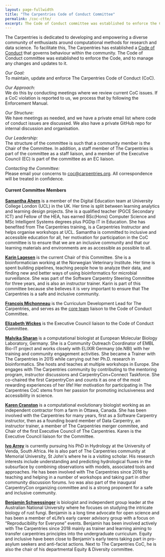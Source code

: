 ```yaml
---
layout: page-fullwidth
title: "The Carpentries Code of Conduct Committee"
permalink: /coc-ctte/
excerpt: The Code of Conduct committee was established to enforce the Code, and to manage any changes and updates to it.
---
```


The Carpentries is dedicated to developing and empowering a diverse community of enthusiasts around computational methods 
for research and data science. To facilitate this, The Carpentries has established a [Code of Conduct](https://docs.carpentries.org/topic_folders/policies/code-of-conduct.html) that governs 
behaviour within the community. The Code of Conduct committee was established to enforce the Code, and to manage any changes and updates to it.

_Our Goal:_    
To maintain, update and enforce The Carpentries Code of Conduct (CoC).

_Our Approach:_    
We do this by conducting meetings where we review current CoC issues. If a CoC violation is reported to us, we process that by following the Enforcement Manual.

_Our Structure:_    
We have meetings as needed, and we have a private email list where code of conduct issues are discussed. We also have a private GitHub repo for internal discussion and organisation.

_Our Leadership:_    
The structure of the committee is such that a community member is the Chair of the Committee. In addition, a  staff member of The Carpentries is part of the committee as a staff liaison, and a member of the Executive Council (EC) is part of the committee as an EC liaison.

_Contacting the Committee:_     
Please email your concerns to [coc@carpentries.org](mailto:coc@carpentries.org). All correspondence will be treated in confidence.

#### Current Committee Members

[**Samantha Ahern**](https://github.com/quirksahern) is a member of the Digital Education team at University College London (UCL) in the UK. Her time is split between learning analytics and learning design projects. She is a qualified teacher (PGCE Secondary ICT) and Fellow of the HEA, has earned BSc(Hons) Computer Science and MSc Intelligent Systems degrees plus PGDip IT in Education. She has benefited from The Carpentries training, is a Carpentries Instructor and helps organise workshops at UCL. Samantha is committed to inclusive and accessible education for all, her motivation for participation in the CoC committee is to ensure that we are an inclusive community and that our learning materials and environments are as accessible as possible to all.

[**Karin Lagesen**](https://github.com/karinlag) is the current Chair of this Committee. She is a bioinformatician working at the Norwegian Veterinary Institute. Her time is spent building pipelines, teaching people how to analyze their data, and finding new and better ways of using bioinformatics for microbial surveillance. She was part of the Software Carpentry Steering Committee for three years, and is also an instructor trainer. Karin is part of this committee because she believes it is very important to ensure that The Carpentries is a safe and inclusive community. 

[**Francois Michonneau**](https://github.com/fmichonneau) is the Curriculum Development Lead for The Carpentries, and serves as the [core team](https://carpentries.org/team/) liaison to the Code of Conduct Committee.

[**Elizabeth Wickes**](https://github.com/elliewix) is the Executive Council liaison to the Code of Conduct Committee.

[**Malvika Sharan**](https://github.com/malvikasharan) is a computational biologist at European Molecular Biology Laboratory, Germany. She is a Community Outreach Coordinator of EMBL Bio-IT project and works closely with ELIXIR Germany (de.NBI) with her training and community engagement activities. She became a Trainer with The Carpentries in 2015 while carrying out her Ph.D. research in bioinformatics. She hosts and teaches at multiple workshops in Europe. She engages with The Carpentries community by contributing to the mentoring program, instructor discussions and CarpentryCon+Connect Taskforce. She co-chaired the first CarpentryCon and counts it as one of the most rewarding experiences of her life! Her motivation for participating in The Carpentries CoC stems from her passion for promoting inclusiveness and accessibility in science.

[**Karen Cranston**](https://github.com/kcranston) is a computational evolutionary biologist working as an independent contractor from a farm in Ottawa, Canada. She has been involved with the Carpentries for many years, first as a Software Carpentry instructor, then as a founding board member of Data Carpentry, an instructor trainer, a member of The Carpentries merger commitee, and Chair of the first Executive Council of The Carpentries. Karen is the Executive Council liaison for the Committee. 

[**Ivo Arrey**](https://github.com/arreyves) is currently pursuing his PhD in Hydrology at the University of Venda, South Africa. He is also part of The Carpentries community at Memorial University, St John's where he is a visiting scholar. His research interests include understanding and predicting hydrological fluxes in the subsurface by combining observations with models, associated tools and approaches. He has been involved with The Carpentries since 2016 by teaching and helping in a number of workshops and taking part in other community discussion forums. Ivo was also part of the inaugural CarpentryCon organizing committee and is a strong proponent for a safe and inclusive community. 

[**Benjamin Schwessinger**](https://github.com/BenjaminSchwessinger) is biologist and independent group leader at the Australian National University where he focuses on studying the intricate biology of rust fungi. Benjamin is a long time advocate for open science and has been a member of eLife’s early career advisory group with a focus on “Reproducibility for Everyone” events. Benjamin has been involved actively with The Carpentries since 2018 mainly as trainer and learning aiming to transfer carpentries principles into the undergraduate curriculum. Equity and inclusive have been close to Benjamin's early teens taking part in pro-asylum seekers and anti-facist actions. Next to The Carpentries CoC, he is also the chair of his departmental Equity & Diversity committee. 
